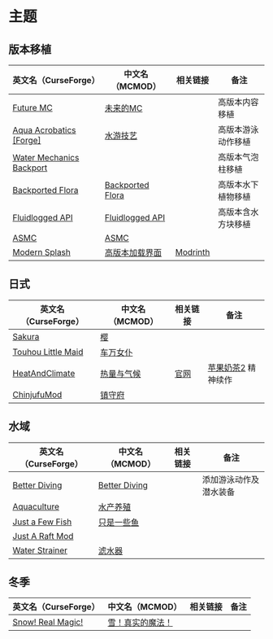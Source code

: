 # 主题

## 版本移植

| 英文名（CurseForge）                                                                                     | 中文名（MCMOD）                                          | 相关链接                                           | 备注               |
| -------------------------------------------------------------------------------------------------------- | -------------------------------------------------------- | -------------------------------------------------- | ------------------ |
| [Future MC](https://www.curseforge.com/minecraft/mc-mods/future-mc)                                      | [未来的MC](https://www.mcmod.cn/class/1608.html)         |                                                    | 高版本内容移植     |
| [Aqua Acrobatics [Forge]](https://www.curseforge.com/minecraft/mc-mods/aqua-acrobatics)                  | [水游技艺](https://www.mcmod.cn/class/3306.html)         |                                                    | 高版本游泳动作移植 |
| [Water Mechanics Backport](https://www.curseforge.com/minecraft/mc-mods/bubble-column-elevator-backport) |                                                          |                                                    | 高版本气泡柱移植   |
| [Backported Flora](https://www.curseforge.com/minecraft/mc-mods/backported-flora)                        | [Backported Flora](https://www.mcmod.cn/class/2675.html) |                                                    | 高版本水下植物移植 |
| [Fluidlogged API](https://www.curseforge.com/minecraft/mc-mods/fluidlogged-api)                          | [Fluidlogged API](https://www.mcmod.cn/class/4072.html)  |                                                    | 高版本含水方块移植 |
| [ASMC](https://www.curseforge.com/minecraft/mc-mods/asmc)                                                | [ASMC](https://www.mcmod.cn/class/3339.html)             |                                                    |                    |
| [Modern Splash](https://www.curseforge.com/minecraft/mc-mods/modern-splash)                              | [高版本加载界面](https://www.mcmod.cn/class/6538.html)   | [Modrinth](https://modrinth.com/mod/modern-splash) |                    |

## 日式

| 英文名（CurseForge）                                                                  | 中文名（MCMOD）                                    | 相关链接                                               | 备注                                                      |
| ------------------------------------------------------------------------------------- | -------------------------------------------------- | ------------------------------------------------------ | --------------------------------------------------------- |
| [Sakura](https://www.curseforge.com/minecraft/mc-mods/sakura)                         | [樱](https://www.mcmod.cn/class/1841.html)         |                                                        |                                                           |
| [Touhou Little Maid](https://www.curseforge.com/minecraft/mc-mods/touhou-little-maid) | [车万女仆](https://www.mcmod.cn/class/1796.html)   |                                                        |                                                           |
| [HeatAndClimate](https://www.curseforge.com/minecraft/mc-mods/heat-and-climate)       | [热量与气候](https://www.mcmod.cn/class/1020.html) | [官网](https://defeatedcrow.jp/modwiki/HeatAndClimate) | [苹果奶茶2](https://www.mcmod.cn/class/363.html) 精神续作 |
| [ChinjufuMod](https://www.curseforge.com/minecraft/mc-mods/chinjufumod)               | [镇守府](https://www.mcmod.cn/class/1026.html)     |                                                        |                                                           |

## 水域

| 英文名（CurseForge）                                                            | 中文名（MCMOD）                                       | 相关链接 | 备注                   |
| ------------------------------------------------------------------------------- | ----------------------------------------------------- | -------- | ---------------------- |
| [Better Diving](https://www.curseforge.com/minecraft/mc-mods/better-diving)     | [Better Diving](https://www.mcmod.cn/class/4743.html) |          | 添加游泳动作及潜水装备 |
| [Aquaculture](https://www.curseforge.com/minecraft/mc-mods/aquaculture)         | [水产养殖](https://www.mcmod.cn/class/281.html)       |          |                        |
| [Just a Few Fish](https://www.curseforge.com/minecraft/mc-mods/just-a-few-fish) | [只是一些鱼](https://www.mcmod.cn/class/1130.html)    |          |                        |
| [Just A Raft Mod](https://www.curseforge.com/minecraft/mc-mods/just-a-raft-mod) |                                                       |          |                        |
| [Water Strainer](https://www.curseforge.com/minecraft/mc-mods/water-strainer)   | [滤水器](https://www.mcmod.cn/class/1512.html)        |          |                        |

## 冬季

| 英文名（CurseForge）                                                              | 中文名（MCMOD）                                          | 相关链接 | 备注 |
| --------------------------------------------------------------------------------- | -------------------------------------------------------- | -------- | ---- |
| [Snow! Real Magic!](https://www.curseforge.com/minecraft/mc-mods/snow-real-magic) | [雪！真实的魔法！](https://www.mcmod.cn/class/2106.html) |          |      |
